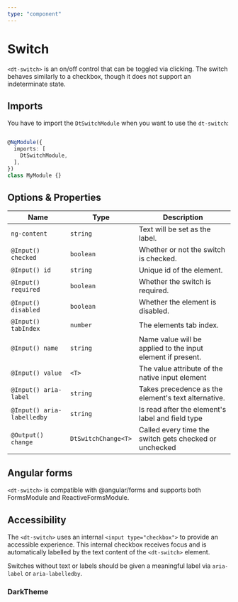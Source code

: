 ```yaml
---
type: "component"
---
```


# Switch

<docs-source-example example="DefaultSwitchExampleComponent"></docs-source-example>

`<dt-switch>` is an on/off control that can be toggled via clicking. The switch behaves similarly to a checkbox, though it does not support an indeterminate state.

## Imports

You have to import the `DtSwitchModule` when you want to use the `dt-switch`:

```typescript

@NgModule({
  imports: [
    DtSwitchModule,
  ],
})
class MyModule {}

```

## Options & Properties

| Name | Type | Description |
| --- | --- | --- |
| `ng-content` | `string` | Text will be set as the label. |
| `@Input() checked` | `boolean` | Whether or not the switch is checked. |
| `@Input() id` | `string` | Unique id of the element. |
| `@Input() required` | `boolean` | Whether the switch is required. |
| `@Input() disabled` | `boolean` | Whether the element is disabled. |
| `@Input() tabIndex` | `number` | The elements tab index. |
| `@Input() name` | `string` | Name value will be applied to the input element if present. |
| `@Input() value` | `<T>` | The value attribute of the native input element |
| `@Input() aria-label` | `string` | Takes precedence as the element's text alternative. |
| `@Input() aria-labelledby` | `string` | Is read after the element's label and field type |
| `@Output() change` | `DtSwitchChange<T>` | Called every time the switch gets checked or unchecked |

## Angular forms

`<dt-switch>` is compatible with @angular/forms and supports both FormsModule and ReactiveFormsModule.

## Accessibility

The `<dt-switch>` uses an internal `<input type="checkbox">` to provide an accessible experience.
This internal checkbox receives focus and is automatically labelled by the text content of the `<dt-switch>` element.

Switches without text or labels should be given a meaningful label via `aria-label` or `aria-labelledby`.

### DarkTheme

<docs-source-example example="DarkThemeSwitchExampleComponent" themedark="true"></docs-source-example>
